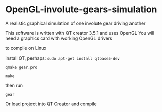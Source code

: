 # OpenGL-involute-gears-simulation
A realistic graphical simulation of one involute gear driving another

This software is written with QT creator 3.5.1 and uses OpenGL
You will need a graphics card with working OpenGL drivers

to compile on Linux

install QT, perhaps: `sudo apt-get install qtbase5-dev`

`qmake gear.pro`

`make`

then run

`gear`

Or load project into QT Creator and compile
